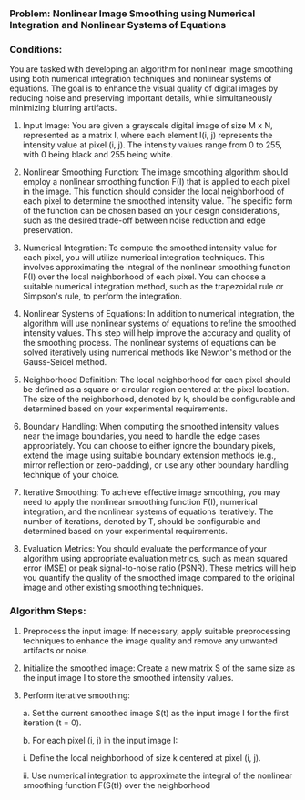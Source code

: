 ### Problem: Nonlinear Image Smoothing using Numerical Integration and Nonlinear Systems of Equations

### Conditions:
You are tasked with developing an algorithm for nonlinear image smoothing using both numerical integration techniques and nonlinear systems of equations. The goal is to enhance the visual quality of digital images by reducing noise and preserving important details, while simultaneously minimizing blurring artifacts.

1. Input Image: You are given a grayscale digital image of size M x N, represented as a matrix I, where each element I(i, j) represents the intensity value at pixel (i, j). The intensity values range from 0 to 255, with 0 being black and 255 being white.

2. Nonlinear Smoothing Function: The image smoothing algorithm should employ a nonlinear smoothing function F(I) that is applied to each pixel in the image. This function should consider the local neighborhood of each pixel to determine the smoothed intensity value. The specific form of the function can be chosen based on your design considerations, such as the desired trade-off between noise reduction and edge preservation.

3. Numerical Integration: To compute the smoothed intensity value for each pixel, you will utilize numerical integration techniques. This involves approximating the integral of the nonlinear smoothing function F(I) over the local neighborhood of each pixel. You can choose a suitable numerical integration method, such as the trapezoidal rule or Simpson's rule, to perform the integration.

4. Nonlinear Systems of Equations: In addition to numerical integration, the algorithm will use nonlinear systems of equations to refine the smoothed intensity values. This step will help improve the accuracy and quality of the smoothing process. The nonlinear systems of equations can be solved iteratively using numerical methods like Newton's method or the Gauss-Seidel method.

5. Neighborhood Definition: The local neighborhood for each pixel should be defined as a square or circular region centered at the pixel location. The size of the neighborhood, denoted by k, should be configurable and determined based on your experimental requirements.

6. Boundary Handling: When computing the smoothed intensity values near the image boundaries, you need to handle the edge cases appropriately. You can choose to either ignore the boundary pixels, extend the image using suitable boundary extension methods (e.g., mirror reflection or zero-padding), or use any other boundary handling technique of your choice.

7. Iterative Smoothing: To achieve effective image smoothing, you may need to apply the nonlinear smoothing function F(I), numerical integration, and the nonlinear systems of equations iteratively. The number of iterations, denoted by T, should be configurable and determined based on your experimental requirements.

8. Evaluation Metrics: You should evaluate the performance of your algorithm using appropriate evaluation metrics, such as mean squared error (MSE) or peak signal-to-noise ratio (PSNR). These metrics will help you quantify the quality of the smoothed image compared to the original image and other existing smoothing techniques.

### Algorithm Steps:

1. Preprocess the input image: If necessary, apply suitable preprocessing techniques to enhance the image quality and remove any unwanted artifacts or noise.

2. Initialize the smoothed image: Create a new matrix S of the same size as the input image I to store the smoothed intensity values.

3. Perform iterative smoothing:

   a. Set the current smoothed image S(t) as the input image I for the first iteration (t = 0).
   
   b. For each pixel (i, j) in the input image I:
   
      i. Define the local neighborhood of size k centered at pixel (i, j).
      
      ii. Use numerical integration to approximate the integral of the nonlinear smoothing function F(S(t)) over the neighborhood